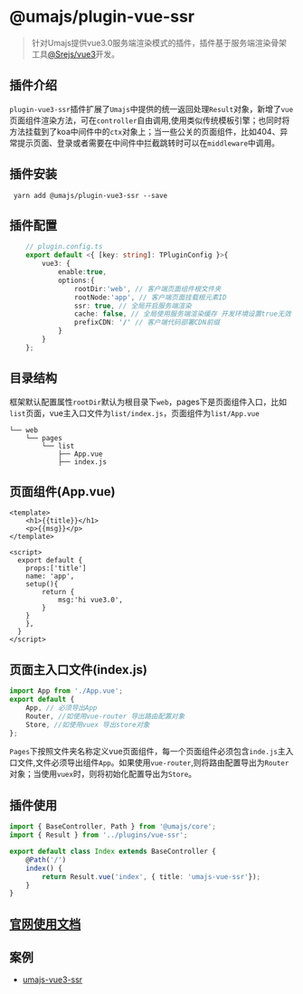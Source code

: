 # @umajs/plugin-vue-ssr

> 针对Umajs提供vue3.0服务端渲染模式的插件，插件基于服务端渲染骨架工具[@Srejs/vue3](https://github.com/dazjean/srejs)开发。

## 插件介绍

`plugin-vue3-ssr`插件扩展了`Umajs`中提供的统一返回处理`Result`对象，新增了`vue`页面组件渲染方法，可在`controller`自由调用,使用类似传统模板引擎；也同时将方法挂载到了koa中间件中的`ctx`对象上；当一些公关的页面组件，比如404、异常提示页面、登录或者需要在中间件中拦截跳转时可以在`middleware`中调用。

## 插件安装

```shell
 yarn add @umajs/plugin-vue3-ssr --save
```

## 插件配置

```ts
    // plugin.config.ts
    export default <{ [key: string]: TPluginConfig }>{
        vue3: {
            enable:true,
            options:{
                rootDir:'web', // 客户端页面组件根文件夹
                rootNode:'app', // 客户端页面挂载根元素ID
                ssr: true, // 全局开启服务端渲染
                cache: false, // 全局使用服务端渲染缓存 开发环境设置true无效
                prefixCDN: '/' // 客户端代码部署CDN前缀
            }
        }
    };
```

## 目录结构

框架默认配置属性`rootDir`默认为根目录下`web`，pages下是页面组件入口，比如`list`页面，vue主入口文件为`list/index.js`，页面组件为`list/App.vue`

```shell
└── web
    └── pages
        └── list
            ├── App.vue
            ├── index.js
```

## 页面组件(App.vue)

```vue
<template>
    <h1>{{title}}</h1>
    <p>{{msg}}</p>
</template>

<script>
  export default {
    props:['title']
    name: 'app',
    setup(){
        return {
            msg:'hi vue3.0',
        }
    }
    },
  }
</script>
```

## 页面主入口文件(index.js)

```js
import App from './App.vue';
export default {
    App, // 必须导出App
    Router, //如使用vue-router 导出路由配置对象
    Store, //如使用vuex 导出store对象
};
```

`Pages`下按照文件夹名称定义vue页面组件，每一个页面组件必须包含`inde.js`主入口文件,文件必须导出组件`App`。如果使用`vue-router`,则将路由配置导出为``Router``对象；当使用`vuex`时，则将初始化配置导出为`Store`。

## 插件使用

```ts
import { BaseController, Path } from '@umajs/core';
import { Result } from '../plugins/vue-ssr';

export default class Index extends BaseController {
    @Path('/')
    index() {
        return Result.vue('index', { title: 'umajs-vue-ssr'});
    }
}

```

## **[官网使用文档](https://umajs.gitee.io/ssr/Vue3-ssr.html)**

## 案例

- [umajs-vue3-ssr](https://github.com/Umajs/umajs-vue3-ssr)
